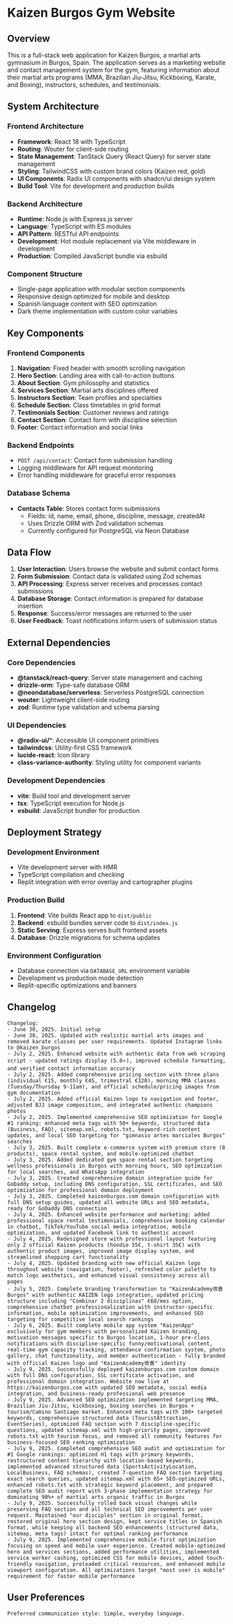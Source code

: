 # Kaizen Burgos Gym Website

## Overview

This is a full-stack web application for Kaizen Burgos, a martial arts gymnasium in Burgos, Spain. The application serves as a marketing website and contact management system for the gym, featuring information about their martial arts programs (MMA, Brazilian Jiu-Jitsu, Kickboxing, Karate, and Boxing), instructors, schedules, and testimonials.

## System Architecture

### Frontend Architecture
- **Framework**: React 18 with TypeScript
- **Routing**: Wouter for client-side routing
- **State Management**: TanStack Query (React Query) for server state management
- **Styling**: TailwindCSS with custom brand colors (Kaizen red, gold)
- **UI Components**: Radix UI components with shadcn/ui design system
- **Build Tool**: Vite for development and production builds

### Backend Architecture
- **Runtime**: Node.js with Express.js server
- **Language**: TypeScript with ES modules
- **API Pattern**: RESTful API endpoints
- **Development**: Hot module replacement via Vite middleware in development
- **Production**: Compiled JavaScript bundle via esbuild

### Component Structure
- Single-page application with modular section components
- Responsive design optimized for mobile and desktop
- Spanish language content with SEO optimization
- Dark theme implementation with custom color variables

## Key Components

### Frontend Components
1. **Navigation**: Fixed header with smooth scrolling navigation
2. **Hero Section**: Landing area with call-to-action buttons
3. **About Section**: Gym philosophy and statistics
4. **Services Section**: Martial arts disciplines offered
5. **Instructors Section**: Team profiles and specialties
6. **Schedule Section**: Class timetables in grid format
7. **Testimonials Section**: Customer reviews and ratings
8. **Contact Section**: Contact form with discipline selection
9. **Footer**: Contact information and social links

### Backend Endpoints
- `POST /api/contact`: Contact form submission handling
- Logging middleware for API request monitoring
- Error handling middleware for graceful error responses

### Database Schema
- **Contacts Table**: Stores contact form submissions
  - Fields: id, name, email, phone, discipline, message, createdAt
  - Uses Drizzle ORM with Zod validation schemas
  - Currently configured for PostgreSQL via Neon Database

## Data Flow

1. **User Interaction**: Users browse the website and submit contact forms
2. **Form Submission**: Contact data is validated using Zod schemas
3. **API Processing**: Express server receives and processes contact submissions
4. **Database Storage**: Contact information is prepared for database insertion
5. **Response**: Success/error messages are returned to the user
6. **User Feedback**: Toast notifications inform users of submission status

## External Dependencies

### Core Dependencies
- **@tanstack/react-query**: Server state management and caching
- **drizzle-orm**: Type-safe database ORM
- **@neondatabase/serverless**: Serverless PostgreSQL connection
- **wouter**: Lightweight client-side routing
- **zod**: Runtime type validation and schema parsing

### UI Dependencies
- **@radix-ui/***: Accessible UI component primitives
- **tailwindcss**: Utility-first CSS framework
- **lucide-react**: Icon library
- **class-variance-authority**: Styling utility for component variants

### Development Dependencies
- **vite**: Build tool and development server
- **tsx**: TypeScript execution for Node.js
- **esbuild**: JavaScript bundler for production

## Deployment Strategy

### Development Environment
- Vite development server with HMR
- TypeScript compilation and checking
- Replit integration with error overlay and cartographer plugins

### Production Build
1. **Frontend**: Vite builds React app to `dist/public`
2. **Backend**: esbuild bundles server code to `dist/index.js`
3. **Static Serving**: Express serves built frontend assets
4. **Database**: Drizzle migrations for schema updates

### Environment Configuration
- Database connection via `DATABASE_URL` environment variable
- Development vs production mode detection
- Replit-specific optimizations and banners

## Changelog

```
Changelog:
- June 30, 2025. Initial setup
- June 30, 2025. Updated with realistic martial arts images and removed karate classes per user requirements. Updated Instagram links to @kaizen_burgos
- July 2, 2025. Enhanced website with authentic data from web scraping script - updated ratings display (5.0⭐), improved schedule formatting, and verified contact information accuracy
- July 2, 2025. Added comprehensive pricing section with three plans (individual €15, monthly €45, trimestral €120), morning MMA classes (Tuesday/Thursday 9-11am), and official schedule/pricing images from gym documentation
- July 2, 2025. Added official Kaizen logo to navigation and footer, adjusted BJJ image composition, and integrated authentic champions photos
- July 2, 2025. Implemented comprehensive SEO optimization for Google #1 ranking: enhanced meta tags with 50+ keywords, structured data (Business, FAQ), sitemap.xml, robots.txt, keyword-rich content updates, and local SEO targeting for "gimnasio artes marciales Burgos" searches
- July 3, 2025. Built complete e-commerce system with premium store (8 products), space rental system, and mobile-optimized chatbot
- July 3, 2025. Added dedicated gym space rental section targeting wellness professionals in Burgos with morning hours, SEO optimization for local searches, and WhatsApp integration
- July 3, 2025. Created comprehensive domain integration guide for GoDaddy setup, including DNS configuration, SSL certificates, and SEO optimization for professional domain deployment
- July 3, 2025. Completed kaizenburgos.com domain configuration with full DNS setup guides, updated all website URLs and SEO metadata, ready for GoDaddy DNS connection
- July 4, 2025. Enhanced website performance and marketing: added professional space rental testimonials, comprehensive booking calendar in chatbot, TikTok/YouTube social media integration, mobile optimization, and updated Facebook link to authentic account
- July 4, 2025. Redesigned store with professional layout featuring only 2 official Kaizen products (hoodie 55€, t-shirt 35€) with authentic product images, improved image display system, and streamlined shopping cart functionality
- July 4, 2025. Updated branding with new official Kaizen logo throughout website (navigation, footer), refreshed color palette to match logo aesthetics, and enhanced visual consistency across all pages
- July 5, 2025. Complete branding transformation to "KaizenAcademy改善Burgos" with authentic KAIZEN logo integration, updated pricing structure including "Combinar 2 disciplinas" €60/mes option, comprehensive chatbot professionalization with instructor-specific information, mobile optimization improvements, and enhanced SEO targeting for competitive local search rankings
- July 6, 2025. Built complete mobile app system "KaizenApp" exclusively for gym members with personalized Kaizen branding, motivation messages specific to Burgos location, 1-hour pre-class notifications with discipline-specific funny/motivational content, real-time gym capacity tracking, attendance confirmation system, photo gallery, chat functionality, and member authentication - fully branded with official Kaizen logo and "KaizenAcademy改善" identity
- July 9, 2025. Successfully deployed kaizenburgos.com custom domain with full DNS configuration, SSL certificate activation, and professional domain integration. Website now live at https://kaizenburgos.com with updated SEO metadata, social media integration, and business-ready professional web presence
- July 9, 2025. Advanced SEO optimization implemented targeting MMA, Brazilian Jiu-Jitsu, kickboxing, boxing searches in Burgos + tourism/Camino Santiago market. Enhanced meta tags with 100+ targeted keywords, comprehensive structured data (TouristAttraction, EventSeries), optimized FAQ section with 7 discipline-specific questions, updated sitemap.xml with high-priority pages, improved robots.txt with tourism focus, and removed all community features for business-focused SEO ranking optimization
- July 9, 2025. Completed comprehensive SEO audit and optimization for #1 Google rankings: optimized H1 tags with primary keywords, restructured content hierarchy with location-based keywords, implemented advanced structured data (SportsActivityLocation, LocalBusiness, FAQ schemas), created 7-question FAQ section targeting exact search queries, updated sitemap.xml with 65+ SEO-optimized URLs, enhanced robots.txt with strategic keyword placement, and prepared complete SEO audit report with 3-phase implementation strategy for dominating 90%+ of martial arts organic traffic in Burgos
- July 9, 2025. Successfully rolled back visual changes while preserving FAQ section and all technical SEO improvements per user request. Maintained "our disciples" section in original format, restored original hero section design, kept service titles in Spanish format, while keeping all backend SEO enhancements (structured data, sitemap, meta tags) intact for optimal ranking performance
- July 9, 2025. Implemented comprehensive mobile-first optimization focusing on speed and mobile user experience. Created mobile-optimized hero and services sections, added performance utilities, implemented service worker caching, optimized CSS for mobile devices, added touch-friendly navigation, preloaded critical resources, and enhanced mobile viewport configuration. All optimizations target "most user is mobile" requirement for faster mobile performance
```

## User Preferences

```
Preferred communication style: Simple, everyday language.
```